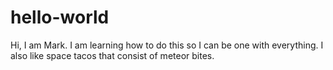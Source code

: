 hello-world
===========

Hi, I am Mark. I am learning how to do this so I can be one with everything.
I also like space tacos that consist of meteor bites.
